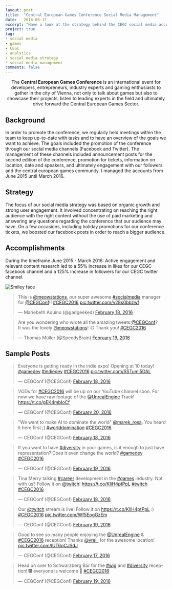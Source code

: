 ```yaml
---
layout: post
title:  "Central European Games Conference Social Media Management"
date:   2016-06-17
excerpt: "Have a look at the strategy behind the CEGC social media accounts. Includes example posts and achievements."
project: true
tag:
- social media
- games
- CEGC
- analytics
- social media strategy
- social media management
comments: false
---
```

    
<center>The <b>Central European Games Conference</b> is an international event for developers, entrepreneurs, industry experts and gaming enthusiasts to gather in the city of Vienna, not only to talk about games but also to showcase their projects, listen to leading experts in the field and ultimately drive forward the Central European Games Sector.</center>
      
## Background
In order to promote the conference, we regularly held meetings within the team to keep up-to-date with tasks and to have an overview of the goals we want to achieve. The goals included the promotion of the conference through our social media channels (Facebook and Twitter). The management of these channels included announcement posts for the second edition of the conference, promotion for tickets, information on location, date and speakers, and ultimately engagement with our followers and the central european games community. I managed the accounts from June 2015 until March 2016.

## Strategy
The focus of our social media strategy was based on organic growth and strong user engagement. It involved concentrating on reaching the right audience with the right content without the use of paid marketing and answering any questions regarding the conference that our audience may have. On a few occasions, including holiday promotions for our conference tickets, we boosted our facebook posts in order to reach a bigger audience.

## Accomplishments

During the timeframe June 2015 - March 2016:
Active engagement and relevant content research led to a 55% increase in likes for our CEGC facebook channel and a 125% increase in followers for our CEGC twitter channel.

<img src="smiley.gif" alt="Smiley face">

<blockquote class="twitter-tweet" data-lang="en"><p lang="en" dir="ltr">This is <a href="https://twitter.com/meowstations">@meowstations</a>, our super awesome <a href="https://twitter.com/hashtag/socialmedia?src=hash">#socialmedia</a> manager for <a href="https://twitter.com/CEGConf">@CEGConf</a>!! <a href="https://twitter.com/hashtag/CEGC2016?src=hash">#CEGC2016</a> <a href="https://t.co/v28s0bbzwf">pic.twitter.com/v28s0bbzwf</a></p>&mdash; Mariebeth Aquino (@gadgeeked) <a href="https://twitter.com/gadgeeked/status/700325365932277760">February 18, 2016</a></blockquote>
<script async src="//platform.twitter.com/widgets.js" charset="utf-8"></script>

<blockquote class="twitter-tweet" data-lang="en"><p lang="en" dir="ltr">Are you wondering who wrote all the amazing tweets <a href="https://twitter.com/CEGConf">@CEGConf</a>?<br>It was the lovely <a href="https://twitter.com/meowstations">@meowstations</a>! :D Thank you! <a href="https://twitter.com/hashtag/CEGC2016?src=hash">#CEGC2016</a></p>&mdash; Thomas Müller (@SpeedyBrain) <a href="https://twitter.com/SpeedyBrain/status/700735519416684545">February 19, 2016</a></blockquote>
<script async src="//platform.twitter.com/widgets.js" charset="utf-8"></script>


## Sample Posts

<blockquote class="twitter-tweet" data-lang="en"><p lang="en" dir="ltr">Everyone is getting ready in the indie expo! Opening at 10 today! <a href="https://twitter.com/hashtag/gamedev?src=hash">#gamedev</a> <a href="https://twitter.com/hashtag/indiedev?src=hash">#indiedev</a> <a href="https://twitter.com/hashtag/CEGC2016?src=hash">#CEGC2016</a> <a href="https://t.co/SSTumi5DAL">pic.twitter.com/SSTumi5DAL</a></p>&mdash; CEGConf (@CEGConf) <a href="https://twitter.com/CEGConf/status/700238093186699264">February 18, 2016</a></blockquote>
<script async src="//platform.twitter.com/widgets.js" charset="utf-8"></script>

<blockquote class="twitter-tweet" data-lang="en"><p lang="en" dir="ltr">VODs for <a href="https://twitter.com/hashtag/CEGC2016?src=hash">#CEGC2016</a> will be up on our YouTube channel soon. For now we have raw footage of the <a href="https://twitter.com/UnrealEngine">@UnrealEngine</a> Track! <a href="https://t.co/gEK4mbIoCf">https://t.co/gEK4mbIoCf</a></p>&mdash; CEGConf (@CEGConf) <a href="https://twitter.com/CEGConf/status/701043817047310337">February 20, 2016</a></blockquote>
<script async src="//platform.twitter.com/widgets.js" charset="utf-8"></script>

<blockquote class="twitter-tweet" data-lang="en"><p lang="en" dir="ltr">&quot;We want to make AI to dominate the world&quot; <a href="https://twitter.com/marek_rosa">@marek_rosa</a>. You heard it here first ;) <a href="https://twitter.com/hashtag/worlddomination?src=hash">#worlddomination</a> <a href="https://twitter.com/hashtag/CEGC2016?src=hash">#CEGC2016</a></p>&mdash; CEGConf (@CEGConf) <a href="https://twitter.com/CEGConf/status/700347563736702976">February 18, 2016</a></blockquote>
<script async src="//platform.twitter.com/widgets.js" charset="utf-8"></script>

<blockquote class="twitter-tweet" data-lang="en"><p lang="en" dir="ltr">If you want to have <a href="https://twitter.com/hashtag/diversity?src=hash">#diversity</a> in your games, is it enough to just have representation? Does it even change the world? <a href="https://twitter.com/hashtag/gamedev?src=hash">#gamedev</a> <a href="https://twitter.com/hashtag/CEGC2016?src=hash">#CEGC2016</a></p>&mdash; CEGConf (@CEGConf) <a href="https://twitter.com/CEGConf/status/700651567624486912">February 19, 2016</a></blockquote>
<script async src="//platform.twitter.com/widgets.js" charset="utf-8"></script>

<blockquote class="twitter-tweet" data-lang="en"><p lang="en" dir="ltr">Tina Merry talking <a href="https://twitter.com/hashtag/career?src=hash">#career</a> development in the <a href="https://twitter.com/hashtag/games?src=hash">#games</a> industry. Not with us? Follow it on <a href="https://twitter.com/Twitch">@twitch</a>! <a href="https://t.co/KliH4ptPpL">https://t.co/KliH4ptPpL</a> <a href="https://twitter.com/hashtag/twitch?src=hash">#twitch</a> <a href="https://twitter.com/hashtag/CEGC2016?src=hash">#CEGC2016</a></p>&mdash; CEGConf (@CEGConf) <a href="https://twitter.com/CEGConf/status/700260371773444096">February 18, 2016</a></blockquote>
<script async src="//platform.twitter.com/widgets.js" charset="utf-8"></script>

<blockquote class="twitter-tweet" data-lang="en"><p lang="en" dir="ltr">Our <a href="https://twitter.com/Twitch">@twitch</a> stream is live! Follow it on <a href="https://t.co/KliH4ptPpL">https://t.co/KliH4ptPpL</a> :) <a href="https://twitter.com/hashtag/CEGC2016?src=hash">#CEGC2016</a> <a href="https://t.co/Wf5EogGzEm">pic.twitter.com/Wf5EogGzEm</a></p>&mdash; CEGConf (@CEGConf) <a href="https://twitter.com/CEGConf/status/700606003889512448">February 19, 2016</a></blockquote>
<script async src="//platform.twitter.com/widgets.js" charset="utf-8"></script>

<blockquote class="twitter-tweet" data-lang="en"><p lang="en" dir="ltr">Good to see so many people enjoying the <a href="https://twitter.com/UnrealEngine">@UnrealEngine</a> &amp; <a href="https://twitter.com/hashtag/CEGC2016?src=hash">#CEGC2016</a> reception! Thanks <a href="https://twitter.com/vrei_">@vrei_</a> for the awesome location! <a href="https://t.co/lUT6qCJSdJ">pic.twitter.com/lUT6qCJSdJ</a></p>&mdash; CEGConf (@CEGConf) <a href="https://twitter.com/CEGConf/status/700031953337237506">February 17, 2016</a></blockquote>
<script async src="//platform.twitter.com/widgets.js" charset="utf-8"></script>

<blockquote class="twitter-tweet" data-lang="en"><p lang="en" dir="ltr">Head on over to Schwarzberg Bar for the <a href="https://twitter.com/hashtag/wig?src=hash">#wig</a> and <a href="https://twitter.com/hashtag/diversity?src=hash">#diversity</a> reception! 🎆 everyone is welcome 🎉 <a href="https://twitter.com/hashtag/CEGC2016?src=hash">#CEGC2016</a></p>&mdash; CEGConf (@CEGConf) <a href="https://twitter.com/CEGConf/status/700724521465204736">February 19, 2016</a></blockquote>
<script async src="//platform.twitter.com/widgets.js" charset="utf-8"></script>



